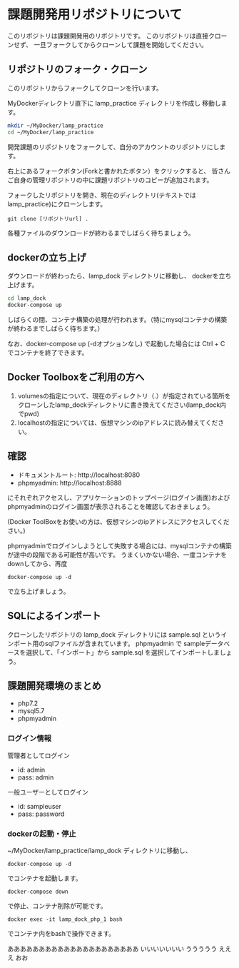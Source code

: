# 課題開発用リポジトリについて

このリポジトリは課題開発用のリポジトリです。
このリポジトリは直接クローンせず、
一旦フォークしてからクローンして課題を開始してください。

## リポジトリのフォーク・クローン

このリポジトリからフォークしてクローンを行います。

MyDockerディレクトリ直下に
lamp_practice ディレクトリを作成し
移動します。

```bash
mkdir ~/MyDocker/lamp_practice
cd ~/MyDocker/lamp_practice
```

開発課題のリポジトリをフォークして、自分のアカウントのリポジトリにします。  

右上にあるフォークボタン(Forkと書かれたボタン）をクリックすると、
皆さんご自身の管理リポジトリの中に課題リポジトリのコピーが追加されます。


フォークしたリポジトリを開き、現在のディレクトリ(テキストではlamp_practice)にクローンします。

```
git clone [リポジトリurl] .
```

各種ファイルのダウンロードが終わるまでしばらく待ちましょう。

## dockerの立ち上げ

ダウンロードが終わったら、lamp_dock ディレクトリに移動し、
dockerを立ち上げます。

```bash
cd lamp_dock
docker-compose up
```

しばらくの間、コンテナ構築の処理が行われます。（特にmysqlコンテナの構築が終わるまでしばらく待ちます。）

なお、docker-compose up (-dオプションなし) で起動した場合には
Ctrl + C でコンテナを終了できます。

## Docker Toolboxをご利用の方へ

1. volumesの指定について、現在のディレクトリ（.）が指定されている箇所をクローンしたlamp_dockディレクトリに書き換えてください(lamp_dock内でpwd)
2. localhostの指定については、仮想マシンのipアドレスに読み替えてください。

## 確認

* ドキュメントルート: http://localhost:8080
* phpmyadmin: http://localhost:8888

にそれぞれアクセスし、アプリケーションのトップページ(ログイン画面)および
phpmyadminのログイン画面が表示されることを確認しておきましょう。

(Docker ToolBoxをお使いの方は、仮想マシンのipアドレスにアクセスしてください。)


phpmyadminでログインしようとして失敗する場合には、mysqlコンテナの構築が途中の段階である可能性が高いです。
うまくいかない場合、一度コンテナをdownしてから、再度

```
docker-compose up -d 
```

で立ち上げましょう。

## SQLによるインポート

クローンしたリポジトリの lamp_dock ディレクトリには sample.sql というインポート用のsqlファイルが含まれています。
phpmyadmin で sampleデータベースを選択して、「インポート」から sample.sql を選択してインポートしましょう。

## 課題開発環境のまとめ

* php7.2
* mysql5.7
* phpmyadmin

### ログイン情報

管理者としてログイン

* id: admin
* pass: admin

一般ユーザーとしてログイン

* id: sampleuser
* pass: password

### dockerの起動・停止

~/MyDocker/lamp_practice/lamp_dock ディレクトリに移動し、

``` 
docker-compose up -d
```
でコンテナを起動します。

```
docker-compose down
```
で停止、コンテナ削除が可能です。


```
docker exec -it lamp_dock_php_1 bash
```
でコンテナ内をbashで操作できます。

あああああああああああああああああああああ
いいいいいいい
ううううう
えええ
おお